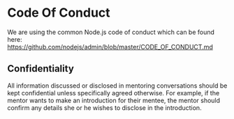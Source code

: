 # Code Of Conduct

We are using the common Node.js code of conduct which can be found here:
https://github.com/nodejs/admin/blob/master/CODE_OF_CONDUCT.md

## Confidentiality

All information discussed or disclosed in mentoring conversations should be kept
confidential unless specifically agreed otherwise. For example, if the mentor
wants to make an introduction for their mentee, the mentor should confirm any
details she or he wishes to disclose in the introduction.
